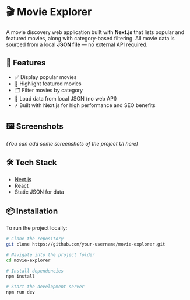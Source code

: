 # 🎬 Movie Explorer

A movie discovery web application built with **Next.js** that lists popular and featured movies, 
along with category-based filtering.
All movie data is sourced from a local **JSON file** 
— no external API required.

## 🚀 Features

- ✅ Display popular movies  
- 🌟 Highlight featured movies  
- 🗂️ Filter movies by category  
- 📄 Load data from local JSON (no web API)  
- ⚡ Built with Next.js for high performance and SEO benefits  

## 🖼️ Screenshots

*(You can add some screenshots of the project UI here)*

## 🛠️ Tech Stack

- [Next.js](https://nextjs.org/)  
- React  
- Static JSON for data  

## 📦 Installation

To run the project locally:

```bash
# Clone the repository
git clone https://github.com/your-username/movie-explorer.git

# Navigate into the project folder
cd movie-explorer

# Install dependencies
npm install

# Start the development server
npm run dev
